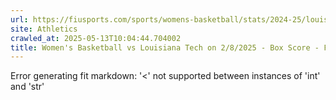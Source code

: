 ```yaml
---
url: https://fiusports.com/sports/womens-basketball/stats/2024-25/louisiana-tech/boxscore/12640
site: Athletics
crawled_at: 2025-05-13T10:04:44.704002
title: Women's Basketball vs Louisiana Tech on 2/8/2025 - Box Score - FIU Athletics
---
```


Error generating fit markdown: '<' not supported between instances of 'int' and 'str'